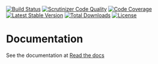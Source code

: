 [![Build Status](https://travis-ci.org/NukaCode/menu.svg?branch=2.0.0)](https://travis-ci.org/NukaCode/menu)
[![Scrutinizer Code Quality](https://scrutinizer-ci.com/g/NukaCode/menu/badges/quality-score.png?b=master)](https://scrutinizer-ci.com/g/NukaCode/menu/?branch=master)
[![Code Coverage](https://scrutinizer-ci.com/g/NukaCode/menu/badges/coverage.png?b=master)](https://scrutinizer-ci.com/g/NukaCode/menu/?branch=master)
[![Latest Stable Version](https://poser.pugx.org/nukacode/menu/version.svg)](https://packagist.org/packages/nukacode/menu)
[![Total Downloads](https://poser.pugx.org/nukacode/menu/downloads.svg)](https://packagist.org/packages/nukacode/menu)
[![License](https://poser.pugx.org/nukacode/menu/license.svg)](https://packagist.org/packages/nukacode/menu)

# Documentation
See the documentation at [Read the docs](http://menu.readthedocs.org/en/stable/)